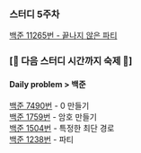 ### 스터디 5주차

[백준 11265번 - 끝나지 않은 파티](https://www.acmicpc.net/problem/11265)

### [💛 다음 스터디 시간까지 숙제 💛]

#### Daily problem > 백준

[백준 7490번](https://www.acmicpc.net/problem/7490) - 0 만들기  
[백준 1759번](https://www.acmicpc.net/problem/1759) - 암호 만들기  
[백준 1504번](https://www.acmicpc.net/problem/1504) - 특정한 최단 경로  
[백준 1238번](https://www.acmicpc.net/problem/1238) - 파티  
 

